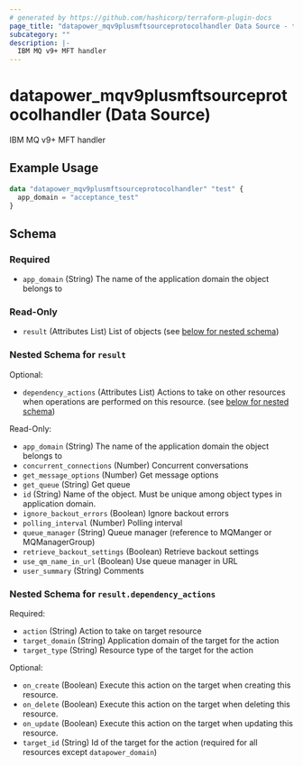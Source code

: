 ```yaml
---
# generated by https://github.com/hashicorp/terraform-plugin-docs
page_title: "datapower_mqv9plusmftsourceprotocolhandler Data Source - terraform-provider-datapower"
subcategory: ""
description: |-
  IBM MQ v9+ MFT handler
---
```


# datapower_mqv9plusmftsourceprotocolhandler (Data Source)

IBM MQ v9+ MFT handler

## Example Usage

```terraform
data "datapower_mqv9plusmftsourceprotocolhandler" "test" {
  app_domain = "acceptance_test"
}
```

<!-- schema generated by tfplugindocs -->
## Schema

### Required

- `app_domain` (String) The name of the application domain the object belongs to

### Read-Only

- `result` (Attributes List) List of objects (see [below for nested schema](#nestedatt--result))

<a id="nestedatt--result"></a>
### Nested Schema for `result`

Optional:

- `dependency_actions` (Attributes List) Actions to take on other resources when operations are performed on this resource. (see [below for nested schema](#nestedatt--result--dependency_actions))

Read-Only:

- `app_domain` (String) The name of the application domain the object belongs to
- `concurrent_connections` (Number) Concurrent conversations
- `get_message_options` (Number) Get message options
- `get_queue` (String) Get queue
- `id` (String) Name of the object. Must be unique among object types in application domain.
- `ignore_backout_errors` (Boolean) Ignore backout errors
- `polling_interval` (Number) Polling interval
- `queue_manager` (String) Queue manager (reference to MQManger or MQManagerGroup)
- `retrieve_backout_settings` (Boolean) Retrieve backout settings
- `use_qm_name_in_url` (Boolean) Use queue manager in URL
- `user_summary` (String) Comments

<a id="nestedatt--result--dependency_actions"></a>
### Nested Schema for `result.dependency_actions`

Required:

- `action` (String) Action to take on target resource
- `target_domain` (String) Application domain of the target for the action
- `target_type` (String) Resource type of the target for the action

Optional:

- `on_create` (Boolean) Execute this action on the target when creating this resource.
- `on_delete` (Boolean) Execute this action on the target when deleting this resource.
- `on_update` (Boolean) Execute this action on the target when updating this resource.
- `target_id` (String) Id of the target for the action (required for all resources except `datapower_domain`)
